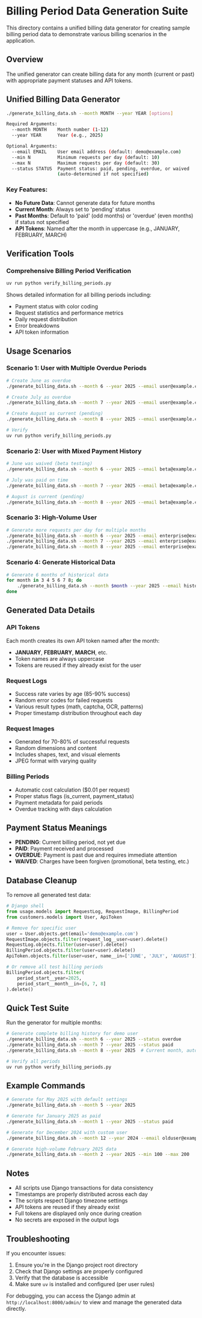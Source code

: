 # Billing Period Data Generation Suite

This directory contains a unified billing data generator for creating sample billing period data to demonstrate various billing scenarios in the application.

## Overview

The unified generator can create billing data for any month (current or past) with appropriate payment statuses and API tokens.

## Unified Billing Data Generator

```bash
./generate_billing_data.sh --month MONTH --year YEAR [options]

Required Arguments:
  --month MONTH    Month number (1-12)
  --year YEAR      Year (e.g., 2025)

Optional Arguments:
  --email EMAIL    User email address (default: demo@example.com)
  --min N          Minimum requests per day (default: 10)
  --max N          Maximum requests per day (default: 30)
  --status STATUS  Payment status: paid, pending, overdue, or waived
                   (auto-determined if not specified)
```

### Key Features:
- **No Future Data**: Cannot generate data for future months
- **Current Month**: Always set to 'pending' status
- **Past Months**: Default to 'paid' (odd months) or 'overdue' (even months) if status not specified
- **API Tokens**: Named after the month in uppercase (e.g., JANUARY, FEBRUARY, MARCH)

## Verification Tools

### Comprehensive Billing Period Verification
```bash
uv run python verify_billing_periods.py
```

Shows detailed information for all billing periods including:
- Payment status with color coding
- Request statistics and performance metrics
- Daily request distribution
- Error breakdowns
- API token information


## Usage Scenarios

### Scenario 1: User with Multiple Overdue Periods
```bash
# Create June as overdue
./generate_billing_data.sh --month 6 --year 2025 --email user@example.com --status overdue

# Create July as overdue
./generate_billing_data.sh --month 7 --year 2025 --email user@example.com --status overdue

# Create August as current (pending)
./generate_billing_data.sh --month 8 --year 2025 --email user@example.com

# Verify
uv run python verify_billing_periods.py
```

### Scenario 2: User with Mixed Payment History
```bash
# June was waived (beta testing)
./generate_billing_data.sh --month 6 --year 2025 --email beta@example.com --status waived

# July was paid on time
./generate_billing_data.sh --month 7 --year 2025 --email beta@example.com --status paid

# August is current (pending)
./generate_billing_data.sh --month 8 --year 2025 --email beta@example.com
```

### Scenario 3: High-Volume User
```bash
# Generate more requests per day for multiple months
./generate_billing_data.sh --month 6 --year 2025 --email enterprise@example.com --min 50 --max 100
./generate_billing_data.sh --month 7 --year 2025 --email enterprise@example.com --min 50 --max 100
./generate_billing_data.sh --month 8 --year 2025 --email enterprise@example.com --min 50 --max 100
```

### Scenario 4: Generate Historical Data
```bash
# Generate 6 months of historical data
for month in 3 4 5 6 7 8; do
    ./generate_billing_data.sh --month $month --year 2025 --email historical@example.com
done
```

## Generated Data Details

### API Tokens
Each month creates its own API token named after the month:
- **JANUARY**, **FEBRUARY**, **MARCH**, etc.
- Token names are always uppercase
- Tokens are reused if they already exist for the user

### Request Logs
- Success rate varies by age (85-90% success)
- Random error codes for failed requests
- Various result types (math, captcha, OCR, patterns)
- Proper timestamp distribution throughout each day

### Request Images
- Generated for 70-80% of successful requests
- Random dimensions and content
- Includes shapes, text, and visual elements
- JPEG format with varying quality

### Billing Periods
- Automatic cost calculation ($0.01 per request)
- Proper status flags (is_current, payment_status)
- Payment metadata for paid periods
- Overdue tracking with days calculation

## Payment Status Meanings

- **PENDING**: Current billing period, not yet due
- **PAID**: Payment received and processed
- **OVERDUE**: Payment is past due and requires immediate attention
- **WAIVED**: Charges have been forgiven (promotional, beta testing, etc.)

## Database Cleanup

To remove all generated test data:

```python
# Django shell
from usage.models import RequestLog, RequestImage, BillingPeriod
from customers.models import User, ApiToken

# Remove for specific user
user = User.objects.get(email='demo@example.com')
RequestImage.objects.filter(request_log__user=user).delete()
RequestLog.objects.filter(user=user).delete()
BillingPeriod.objects.filter(user=user).delete()
ApiToken.objects.filter(user=user, name__in=['JUNE', 'JULY', 'AUGUST']).delete()

# Or remove all test billing periods
BillingPeriod.objects.filter(
    period_start__year=2025,
    period_start__month__in=[6, 7, 8]
).delete()
```

## Quick Test Suite

Run the generator for multiple months:
```bash
# Generate complete billing history for demo user
./generate_billing_data.sh --month 6 --year 2025 --status overdue
./generate_billing_data.sh --month 7 --year 2025 --status paid  
./generate_billing_data.sh --month 8 --year 2025  # Current month, auto-pending

# Verify all periods
uv run python verify_billing_periods.py
```

## Example Commands

```bash
# Generate for May 2025 with default settings
./generate_billing_data.sh --month 5 --year 2025

# Generate for January 2025 as paid
./generate_billing_data.sh --month 1 --year 2025 --status paid

# Generate for December 2024 with custom user
./generate_billing_data.sh --month 12 --year 2024 --email olduser@example.com --status overdue

# Generate high-volume February 2025 data
./generate_billing_data.sh --month 2 --year 2025 --min 100 --max 200
```

## Notes

- All scripts use Django transactions for data consistency
- Timestamps are properly distributed across each day
- The scripts respect Django timezone settings
- API tokens are reused if they already exist
- Full tokens are displayed only once during creation
- No secrets are exposed in the output logs

## Troubleshooting

If you encounter issues:
1. Ensure you're in the Django project root directory
2. Check that Django settings are properly configured
3. Verify that the database is accessible
4. Make sure `uv` is installed and configured (per user rules)

For debugging, you can access the Django admin at `http://localhost:8000/admin/` to view and manage the generated data directly.
